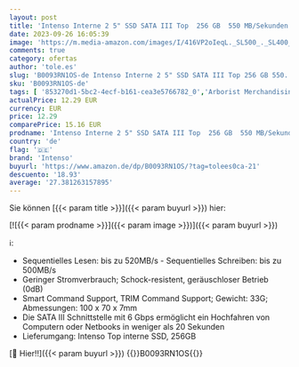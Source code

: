 ```yaml
---
layout: post
title: 'Intenso Interne 2 5" SSD SATA III Top  256 GB  550 MB/Sekunden  Schwarz'
date: 2023-09-26 16:05:39
image: 'https://m.media-amazon.com/images/I/416VP2oIeqL._SL500_._SL400_.jpg'
comments: true
category: ofertas
author: 'tole.es'
slug: 'B0093RN1OS-de Intenso Interne 2 5" SSD SATA III Top 256 GB 550...'
sku: 'B0093RN1OS-de'
tags: [ '853270d1-5bc2-4ecf-b161-cea3e5766782_0','Arborist Merchandising Root','Computer & Zubehör','Custom Stores','Datenspeicher','Interne SSD','Interne Solid State Drives','Interner Speicher','Komponenten','PC-Gaming','Self Service','intenso','🇩🇪', ]
actualPrice: 12.29 EUR
currency: EUR
price: 12.29
comparePrice: 15.16 EUR
prodname: 'Intenso Interne 2 5" SSD SATA III Top  256 GB  550 MB/Sekunden  Schwarz'
country: 'de'
flag: '🇩🇪'
brand: 'Intenso'
buyurl: 'https://www.amazon.de/dp/B0093RN1OS/?tag=tolees0ca-21'
descuento: '18.93'
average: '27.381263157895'
---
```


Sie können [{{< param title >}}]({{< param buyurl >}}) hier:

[![{{< param prodname >}}]({{< param image >}})]({{< param buyurl >}})

ℹ️:

- Sequentielles Lesen: bis zu 520MB/s - Sequentielles Schreiben: bis zu 500MB/s
- Geringer Stromverbrauch; Schock-resistent, geräuschloser Betrieb (0dB)
- Smart Command Support, TRIM Command Support; Gewicht: 33G; Abmessungen: 100 x 70 x 7mm
- Die SATA III Schnittstelle mit 6 Gbps ermöglicht ein Hochfahren von Computern oder Netbooks in weniger als 20 Sekunden
- Lieferumgang: Intenso Top interne SSD, 256GB

[🛒 Hier!!]({{< param buyurl >}})
{{<world>}}B0093RN1OS{{</world>}}
